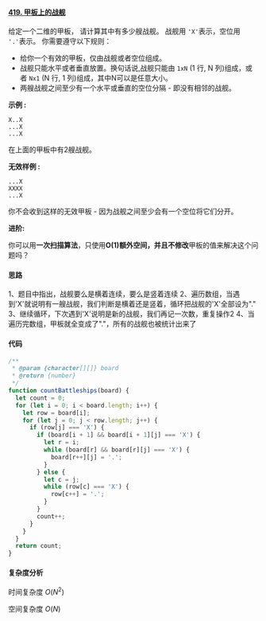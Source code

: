 #### [419. 甲板上的战舰](https://leetcode-cn.com/problems/battleships-in-a-board/)

给定一个二维的甲板， 请计算其中有多少艘战舰。 战舰用 `'X'`表示，空位用 `'.'`表示。 你需要遵守以下规则：

- 给你一个有效的甲板，仅由战舰或者空位组成。
- 战舰只能水平或者垂直放置。换句话说,战舰只能由 `1xN` (1 行, N 列)组成，或者 `Nx1` (N 行, 1 列)组成，其中N可以是任意大小。
- 两艘战舰之间至少有一个水平或垂直的空位分隔 - 即没有相邻的战舰。

**示例 :**

```
X..X
...X
...X
```

在上面的甲板中有2艘战舰。

**无效样例 :**

```
...X
XXXX
...X
```

你不会收到这样的无效甲板 - 因为战舰之间至少会有一个空位将它们分开。

**进阶:**

你可以用**一次扫描算法**，只使用**O(1)额外空间，**并且**不修改**甲板的值来解决这个问题吗？

#### 思路

1、题目中指出，战舰要么是横着连续，要么是竖着连续
2、遍历数组，当遇到'X'就说明有一艘战舰，我们判断是横着还是竖着，循环把战舰的'X'全部设为"."
3、继续循环，下次遇到'X'说明是新的战舰，我们再记一次数，重复操作2
4、当遍历完数组，甲板就全变成了"."，所有的战舰也被统计出来了

#### 代码

```JavaScript
/**
 * @param {character[][]} board
 * @return {number}
 */
function countBattleships(board) {
  let count = 0;
  for (let i = 0; i < board.length; i++) {
    let row = board[i];
    for (let j = 0; j < row.length; j++) {
      if (row[j] === 'X') {
        if (board[i + 1] && board[i + 1][j] === 'X') {
          let r = i;
          while (board[r] && board[r][j] === 'X') {
            board[r++][j] = '.';
          }
        } else {
          let c = j;
          while (row[c] === 'X') {
            row[c++] = '.';
          }
        }
        count++;
      }
    }
  }
  return count;
}

```

#### 复杂度分析

时间复杂度	$O(N^2)$

空间复杂度	$O(N)$